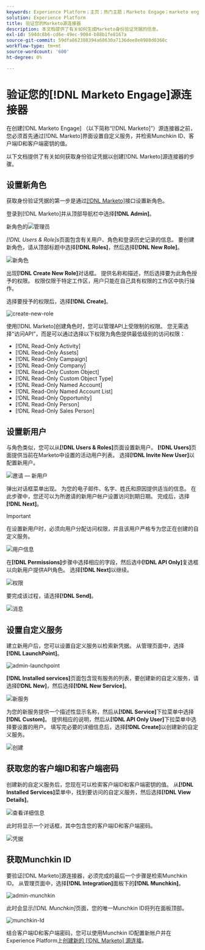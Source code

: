```yaml
---
keywords: Experience Platform；主页；热门主题；Marketo Engage；marketo engage；marketo
solution: Experience Platform
title: 验证您的Marketo源连接器
description: 本文档提供了有关如何生成Marketo身份验证凭据的信息。
exl-id: 594dc8b6-cd6e-49ec-9084-b88b1fe8167a
source-git-commit: 59dfa862388394a68630a7136dee8e8988d0368c
workflow-type: tm+mt
source-wordcount: '600'
ht-degree: 0%

---
```


# 验证您的[!DNL Marketo Engage]源连接器

在创建[!DNL Marketo Engage] （以下简称“[!DNL Marketo]”）源连接器之前，您必须首先通过[!DNL Marketo]界面设置自定义服务，并检索Munchkin ID、客户端ID和客户端密钥的值。

以下文档提供了有关如何获取身份验证凭据以创建[!DNL Marketo]源连接器的步骤。

## 设置新角色

获取身份验证凭据的第一步是通过[[!DNL Marketo]](https://app-sjint.marketo.com/#MM0A1)接口设置新角色。

登录到[!DNL Marketo]并从顶部导航栏中选择&#x200B;**[!DNL Admin]**。

新角色的![管理员](../images/marketo/home.png)

*[!DNL Users & Role]s*&#x200B;页面包含有关用户、角色和登录历史记录的信息。 要创建新角色，请从顶部标题中选择&#x200B;**[!DNL Roles]**，然后选择&#x200B;**[!DNL New Role]**。

![新角色](../images/marketo/new-role.png)

出现&#x200B;**[!DNL Create New Role]**&#x200B;对话框。 提供名称和描述，然后选择要为此角色授予的权限。 权限仅限于特定工作区，用户只能在自己具有权限的工作区中执行操作。

选择要授予的权限后，选择&#x200B;**[!DNL Create]**。

![create-new-role](../images/marketo/create-new-role.png)

使用[!DNL Marketo]创建角色时，您可以管理API上受限制的权限。 您无需选择“访问API”，而是可以通过选择以下权限为角色提供最低级别的访问权限：

* [!DNL Read-Only Activity]
* [!DNL Read-Only Assets]
* [!DNL Read-Only Campaign]
* [!DNL Read-Only Company]
* [!DNL Read-Only Custom Object]
* [!DNL Read-Only Custom Object Type]
* [!DNL Read-Only Named Account]
* [!DNL Read-Only Named Account List]
* [!DNL Read-Only Opportunity]
* [!DNL Read-Only Person]
* [!DNL Read-Only Sales Person]

## 设置新用户

与角色类似，您可以从&#x200B;**[!DNL Users & Roles]**&#x200B;页面设置新用户。 **[!DNL Users]**&#x200B;页面提供当前在Marketo中设置的活动用户列表。 选择&#x200B;**[!DNL Invite New User]**&#x200B;以配置新用户。

![邀请 — 新用户](../images/marketo/invite-new-user.png)

弹出对话框菜单出现。 为您的电子邮件、名字、姓氏和原因提供适当的信息。 在此步骤中，您还可以为所邀请的新用户帐户设置访问到期日期。 完成后，选择&#x200B;**[!DNL Next]**。

>[!IMPORTANT]
>
>在设置新用户时，必须向用户分配访问权限，并且该用户严格专为您正在创建的自定义服务。

![用户信息](../images/marketo/new-user-info.png)

在&#x200B;**[!DNL Permissions]**&#x200B;步骤中选择相应的字段，然后选中&#x200B;**[!DNL API Only]**&#x200B;复选框以向新用户提供API角色。 选择&#x200B;**[!DNL Next]**&#x200B;以继续。

![权限](../images/marketo/permissions.png)

要完成该过程，请选择&#x200B;**[!DNL Send]**。

![消息](../images/marketo/message.png)

## 设置自定义服务

建立新用户后，您可以设置自定义服务以检索新凭据。 从管理页面中，选择&#x200B;**[!DNL LaunchPoint]**。

![admin-launchpoint](../images/marketo/admin-launchpoint.png)

**[!DNL Installed services]**&#x200B;页面包含现有服务的列表，要创建新的自定义服务，请选择&#x200B;**[!DNL New]**，然后选择&#x200B;**[!DNL New Service]**。

![新服务](../images/marketo/new-service.png)

为您的新服务提供一个描述性显示名称，然后从&#x200B;**[!DNL Service]**&#x200B;下拉菜单中选择&#x200B;**[!DNL Custom]**。 提供相应的说明，然后从&#x200B;**[!DNL API Only User]**&#x200B;下拉菜单中选择要设置的用户。 填写完必要的详细信息后，选择&#x200B;**[!DNL Create]**&#x200B;以创建新的自定义服务。

![创建](../images/marketo/create.png)

## 获取您的客户端ID和客户端密码

创建新的自定义服务后，您现在可以检索客户端ID和客户端密钥的值。 从&#x200B;**[!DNL Installed Services]**&#x200B;菜单中，找到要访问的自定义服务，然后选择&#x200B;**[!DNL View Details]**。

![查看详细信息](../images/marketo/view-details.png)

此时将显示一个对话框，其中包含您的客户端ID和客户端密码。

![凭据](../images/marketo/credentials.png)

## 获取Munchkin ID

要验证[!DNL Marketo]源连接器，必须完成的最后一个步骤是检索Munchkin ID。 从管理页面中，选择&#x200B;**[!DNL Integration]**&#x200B;面板下的&#x200B;**[!DNL Munchkin]**。

![admin-munchkin](../images/marketo/admin-munchkin.png)

此时会显示&#x200B;*[!DNL Munchkin]*&#x200B;页面，您的唯一Munchkin ID将列在面板顶部。

![munchkin-Id](../images/marketo/munchkin-id.png)

结合客户端ID和客户端密码，您可以使用Munchkin ID配置新帐户并在Experience Platform上[创建新的 [!DNL Marketo] 源连接](../../../tutorials/ui/create/adobe-applications/marketo.md)。
